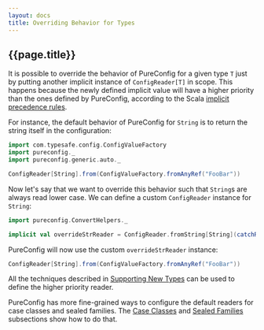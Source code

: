 ```yaml
---
layout: docs
title: Overriding Behavior for Types
---
```


## {{page.title}}

It is possible to override the behavior of PureConfig for a given type `T` just by putting another implicit instance
of `ConfigReader[T]` in scope. This happens because the newly defined implicit value will have a higher priority than
the ones defined by PureConfig, according to the Scala [implicit precedence rules](https://docs.scala-lang.org/tutorials/FAQ/finding-implicits.html#where-do-implicits-come-from).

For instance, the default behavior of PureConfig for `String` is to return the string itself in the configuration:

```scala mdoc:silent
import com.typesafe.config.ConfigValueFactory
import pureconfig._
import pureconfig.generic.auto._
```

```scala mdoc
ConfigReader[String].from(ConfigValueFactory.fromAnyRef("FooBar"))
```

Now let's say that we want to override this behavior such that `String`s are always read lower case. We can define a
custom `ConfigReader` instance for `String`:

```scala mdoc:silent
import pureconfig.ConvertHelpers._

implicit val overrideStrReader = ConfigReader.fromString[String](catchReadError(_.toLowerCase))
```

PureConfig will now use the custom `overrideStrReader` instance:

```scala mdoc
ConfigReader[String].from(ConfigValueFactory.fromAnyRef("FooBar"))
```

All the techniques described in [Supporting New Types](supporting-new-types.md) can be used to define the higher
priority reader.

PureConfig has more fine-grained ways to configure the default readers for case classes and sealed families.
The [Case Classes](overriding-behavior-for-case-classes.md) and
[Sealed Families](overriding-behavior-for-sealed-families.md) subsections show how to do that.
